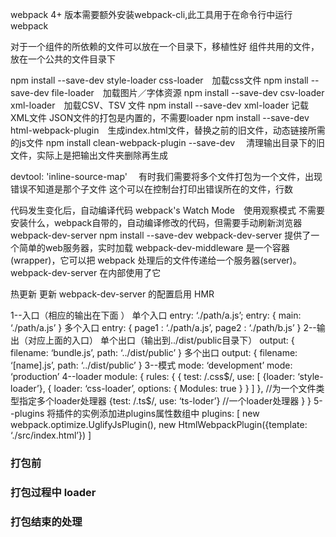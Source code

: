 webpack 4+ 版本需要额外安装webpack-cli,此工具用于在命令行中运行 webpack

对于一个组件的所依赖的文件可以放在一个目录下，移植性好
组件共用的文件，放在一个公共的文件目录下

npm install --save-dev style-loader css-loader　加载css文件
npm install --save-dev file-loader　加载图片／字体资源
npm install --save-dev csv-loader xml-loader　加载CSV、TSV 文件
npm install --save-dev xml-loader 记载XML文件
JSON文件的打包是内置的，不需要loader
npm install --save-dev html-webpack-plugin　生成index.html文件，替换之前的旧文件，动态链接所需的js文件
npm install clean-webpack-plugin --save-dev　
清理输出目录下的旧文件，实际上是把输出文件夹删除再生成

devtool: 'inline-source-map'　
有时我们需要将多个文件打包为一个文件，出现错误不知道是那个子文件
这个可以在控制台打印出错误所在的文件，行数

代码发生变化后，自动编译代码
webpack's Watch Mode　使用观察模式
不需要安装什么，webpack自带的，自动编译修改的代码，但需要手动刷新浏览器
webpack-dev-server
npm install --save-dev webpack-dev-server
提供了一个简单的web服务器，实时加载
webpack-dev-middleware
是一个容器(wrapper)，它可以把 webpack 处理后的文件传递给一个服务器(server)。 webpack-dev-server 在内部使用了它

热更新
更新 webpack-dev-server 的配置启用 HMR


1--入口（相应的输出在下面 ）
单个入口
entry: ‘./path/a.js’;
entry: {
 main: ‘./path/a.js’ 
}
多个入口
entry: {
  page1 : ‘./path/a.js’,
  page2 : ‘./path/b.js’
}
2--输出（对应上面的入口）
单个出口（输出到../dist/public目录下）
output: {
  filename: ‘bundle.js’,
  path: ‘../dist/public’
}
多个出口
output: {
  filename: ‘[name].js’,
  path: ‘../dist/public’
}
3--模式
mode: ‘development’
mode: ‘production’
4--loader
module: {
  rules: {
{
test: /\.css$/,
  use: [
  {loader: ‘style-loader’},
  {
    loader: ‘css-loader’,
    options: {
 Modules: true
}
}
]
},  //为一个文件类型指定多个loader处理器
{test: /\.ts$/, use: ‘ts-loder’}  //一个loader处理器
}
}
5--plugins
将插件的实例添加进plugins属性数组中
plugins: [
  new webpack.optimize.UglifyJsPlugin(),
  new HtmlWebpackPlugin({template: ‘./src/index.html’})
]

### 打包前

### 打包过程中 loader

### 打包结束的处理